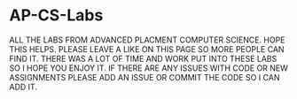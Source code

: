 # AP-CS-Labs

ALL THE LABS FROM ADVANCED PLACMENT COMPUTER SCIENCE.
HOPE THIS HELPS. PLEASE LEAVE A LIKE ON THIS PAGE SO MORE PEOPLE CAN FIND IT.
THERE WAS A LOT OF TIME AND WORK PUT INTO THESE LABS SO I HOPE YOU ENJOY IT.
IF THERE ARE ANY ISSUES WITH CODE OR NEW ASSIGNMENTS PLEASE ADD AN ISSUE OR COMMIT THE CODE SO I CAN ADD IT.
